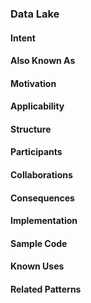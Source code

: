 
### Data Lake
#### Intent
#### Also Known As 
#### Motivation 
#### Applicability 
#### Structure 
#### Participants
#### Collaborations
#### Consequences
#### Implementation
#### Sample Code
#### Known Uses
#### Related Patterns

